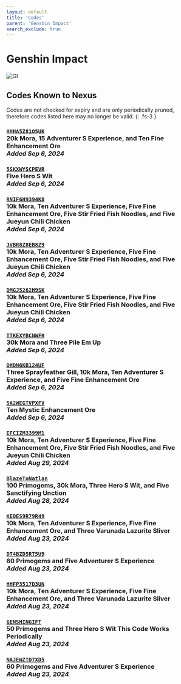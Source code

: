 ```yaml
---
layout: default
title: 'Codes'
parent: 'Genshin Impact'
search_exclude: true
---
```


# Genshin Impact

![GI](https://cdn.discordapp.com/emojis/1266474989566034024.png)

## Codes Known to Nexus

Codes are not checked for expiry and are only periodically pruned, therefore codes listed here may no longer be valid.
{: .fs-3 }

### [`HHHA5Z81O5UK`](https://genshin.hoyoverse.com/en/gift?code=HHHA5Z81O5UK)<br />20k Mora, 15 Adventurer S Experience, and Ten Fine Enhancement Ore<br />*Added Sep 6, 2024*

### [`5SKXWYSCPEVR`](https://genshin.hoyoverse.com/en/gift?code=5SKXWYSCPEVR)<br />Five Hero S Wit<br />*Added Sep 6, 2024*

### [`RNIF6H9394K8`](https://genshin.hoyoverse.com/en/gift?code=RNIF6H9394K8)<br />10k Mora, Ten Adventurer S Experience, Five Fine Enhancement Ore, Five Stir Fried Fish Noodles, and Five Jueyun Chili Chicken<br />*Added Sep 6, 2024*

### [`JVBR8Z8EB8Z9`](https://genshin.hoyoverse.com/en/gift?code=JVBR8Z8EB8Z9)<br />10k Mora, Ten Adventurer S Experience, Five Fine Enhancement Ore, Five Stir Fried Fish Noodles, and Five Jueyun Chili Chicken<br />*Added Sep 6, 2024*

### [`DMGJ5262H9SK`](https://genshin.hoyoverse.com/en/gift?code=DMGJ5262H9SK)<br />10k Mora, Ten Adventurer S Experience, Five Fine Enhancement Ore, Five Stir Fried Fish Noodles, and Five Jueyun Chili Chicken<br />*Added Sep 6, 2024*

### [`TTKEXYBCNWFH`](https://genshin.hoyoverse.com/en/gift?code=TTKEXYBCNWFH)<br />30k Mora and Three Pile  Em Up<br />*Added Sep 6, 2024*

### [`OHDN6KB124UF`](https://genshin.hoyoverse.com/en/gift?code=OHDN6KB124UF)<br />Three Sprayfeather Gill, 10k Mora, Ten Adventurer S Experience, and Five Fine Enhancement Ore<br />*Added Sep 6, 2024*

### [`5A2WEGTVPXFV`](https://genshin.hoyoverse.com/en/gift?code=5A2WEGTVPXFV)<br />Ten Mystic Enhancement Ore<br />*Added Sep 6, 2024*

### [`EFCIZM3399M1`](https://genshin.hoyoverse.com/en/gift?code=EFCIZM3399M1)<br />10k Mora, Ten Adventurer S Experience, Five Fine Enhancement Ore, Five Stir Fried Fish Noodles, and Five Jueyun Chili Chicken<br />*Added Aug 29, 2024*

### [`BlazeToNatlan`](https://genshin.hoyoverse.com/en/gift?code=BlazeToNatlan)<br />100 Primogems, 30k Mora, Three Hero S Wit, and Five Sanctifying Unction<br />*Added Aug 28, 2024*

### [`KEQES9R79R49`](https://genshin.hoyoverse.com/en/gift?code=KEQES9R79R49)<br />10k Mora, Ten Adventurer S Experience, Five Fine Enhancement Ore, and Three Varunada Lazurite Sliver<br />*Added Aug 23, 2024*

### [`DT4BZD5RT5U9`](https://genshin.hoyoverse.com/en/gift?code=DT4BZD5RT5U9)<br />60 Primogems and Five Adventurer S Experience<br />*Added Aug 23, 2024*

### [`HHFP3517D3UN`](https://genshin.hoyoverse.com/en/gift?code=HHFP3517D3UN)<br />10k Mora, Ten Adventurer S Experience, Five Fine Enhancement Ore, and Three Varunada Lazurite Sliver<br />*Added Aug 23, 2024*

### [`GENSHINGIFT`](https://genshin.hoyoverse.com/en/gift?code=GENSHINGIFT)<br />50 Primogems and Three Hero S Wit  This Code Works Periodically<br />*Added Aug 23, 2024*

### [`NAJEWZTD7XD5`](https://genshin.hoyoverse.com/en/gift?code=NAJEWZTD7XD5)<br />60 Primogems and Five Adventurer S Experience<br />*Added Aug 23, 2024*